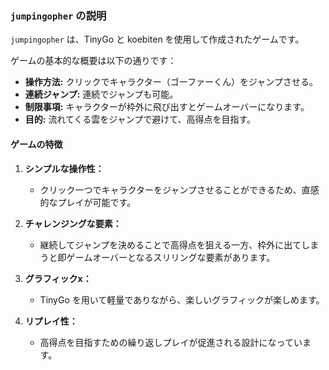 ### `jumpingopher` の説明

`jumpingopher` は、TinyGo と koebiten を使用して作成されたゲームです。

ゲームの基本的な概要は以下の通りです：

- **操作方法:** クリックでキャラクター（ゴーファーくん）をジャンプさせる。
- **連続ジャンプ:** 連続でジャンプも可能。
- **制限事項:** キャラクターが枠外に飛び出すとゲームオーバーになります。
- **目的:** 流れてくる雲をジャンプで避けて、高得点を目指す。

#### ゲームの特徴

1. **シンプルな操作性：**
    - クリック一つでキャラクターをジャンプさせることができるため、直感的なプレイが可能です。

2. **チャレンジングな要素：**
    - 継続してジャンプを決めることで高得点を狙える一方、枠外に出てしまうと即ゲームオーバーとなるスリリングな要素があります。

3. **グラフィックx：**
    - TinyGo を用いて軽量でありながら、楽しいグラフィックが楽しめます。

4. **リプレイ性：**
    - 高得点を目指すための繰り返しプレイが促進される設計になっています。
